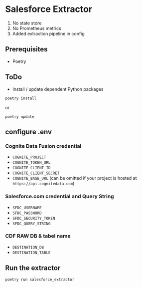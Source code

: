 Salesforce Extractor
=============

1. No state store
2. No Prometheus metrics
3. Added extraction pipeline in config

## Prerequisites

- Poetry

## ToDo

- Install / update dependent Python packages

```
poetry install
```

or

```
poetry update
```

## configure .env

### Cognite Data Fusion credential
- `COGNITE_PROJECT`
- `COGNITE_TOKEN_URL`
- `COGNITE_CLIENT_ID`
- `COGNITE_CLIENT_SECRET`
- `COGNITE_BASE_URL` (can be omitted if your project is hosted at `https://api.cognitedata.com`)

### Salesforce.com credential and Query String
- `SFDC_USERNAME`
- `SFDC_PASSWORD`
- `SFDC_SECURITY_TOKEN`
- `SFDC_QUERY_STRING`

### CDF RAW DB & tabel name
 
- `DESTINATION_DB`
- `DESTINATION_TABLE`

## Run the extractor

```
poetry run salesforce_extractor
```
